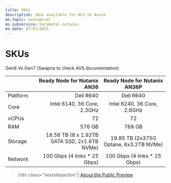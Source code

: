 ```yaml
---
title: SKUs
description: SKUs available for NC2 on Azure
ms.topic: conceptual
ms.subservice: baremetal-nutanix
ms.date: 07/01/2021
---
```


# SKUs

Gen6 Vs Gen7 (Swapna to check AVS documentation)

| |Ready Node for Nutanix AN36|Ready Node for Nutanix AN36P|
| :------------------- | -------------------: |:---------------:|
|Platform|Dell R640|Dell R640|
|Core|Intel 6140, 36 Core, 2.3GHz|Intel 6240, 36 Core, 2.6GHz|
|vCPUs|72|72|
|RAM|576 GB|768 GB|
|Storage|18.56 TB (8 x 1.92TB SATA SSD, 2x1.6TB NVMe)|19.95 TB (2x375G Optane, 6x3.2TB NVMe)|
|Network|100 Gbps (4 links * 25 Gbps)|100 Gbps (4 links * 25 Gbps)|


> [!div class="nextstepaction"]
> [About the Public Preview](about-the-public-preview.md)